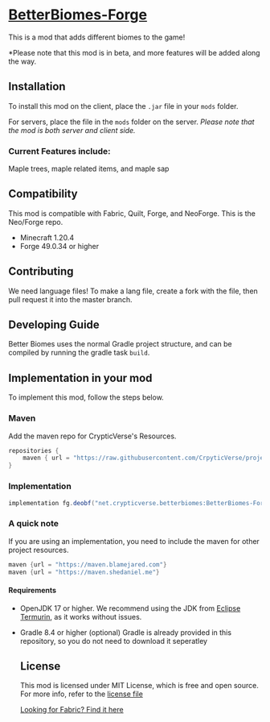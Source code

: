 # [BetterBiomes-Forge](https://modrinth.com/mod/better-biomes)

This is a mod that adds different biomes to the game!

*Please note that this mod is in beta, and more features will be added along the way.

## Installation

To install this mod on the client, place the `.jar` file in your `mods` folder.

For servers, place the file in the `mods` folder on the server. *Please note that the mod is both server and client side.*

### Current Features include:
Maple trees, maple related items, and maple sap

## Compatibility

This mod is compatible with Fabric, Quilt, Forge, and NeoForge. This is the Neo/Forge repo.
- Minecraft 1.20.4
- Forge 49.0.34 or higher

## Contributing

We need language files! To make a lang file, create a fork with the file, then pull request it into the master branch.

## Developing Guide
Better Biomes uses the normal Gradle project structure, and can be compiled by running the gradle task `build`.

## Implementation in your mod
To implement this mod, follow the steps below.

### Maven
Add the maven repo for CrypticVerse's Resources.
```gradle
repositories {
    maven { url = "https://raw.githubusercontent.com/CrpyticVerse/projectresources/master/maven" }
}
```

### Implementation
```gradle
implementation fg.deobf("net.crypticverse.betterbiomes:BetterBiomes-Forge:${betterbiomes_version}-1.20.4
```

### A quick note
If you are using an implementation, you need to include the maven for other project resources.
```gradle
maven {url = "https://maven.blamejared.com"}
maven {url = "https://maven.shedaniel.me"}
```

#### Requirements

- OpenJDK 17 or higher.
  We recommend using the JDK from [Eclipse Termurin](https://adoptium.net/temurin/releases/?version=17), as it works without issues.

- Gradle 8.4 or higher (optional)
  Gradle is already provided in this repository, so you do not need to download it seperatley

  ## License
  This mod is licensed under MIT License, which is free and open source. For more info, refer to the [license file](LICENSE)

  [Looking for Fabric? Find it here](https://github.com/CrypticVerse/BetterBiomes)
